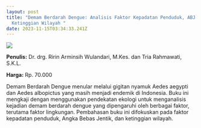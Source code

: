```yaml
---
layout: post
title: "Demam Berdarah Dengue: Analisis Faktor Kepadatan Penduduk, ABJ dan
  Ketinggian Wilayah "
date: 2023-11-15T03:34:33.241Z
---
```

![](/images/uploads/isbn-demam-berdarah-dengue-fkm-ui.jpg)

**P﻿enulis:** Dr. drg. Ririn Arminsih Wulandari, M.Kes. dan
Tria Rahmawati, S.K.L.

**H﻿arga:** Rp. 70.000

Demam Berdarah Dengue menular melalui gigitan nyamuk Aedes aegypti dan Aedes albopictus yang masih menjadi endemik di Indonesia. Buku ini mengkaji dengan menggunakan pendekatan ekologi untuk menganalisis kejadian demam berdarah dengue yang dipengaruhi oleh berbagai faktor, terutama faktor lingkungan. Pembahasan buku ini difokuskan pada faktor kepadatan penduduk, Angka Bebas Jentik, dan ketinggian wilayah.